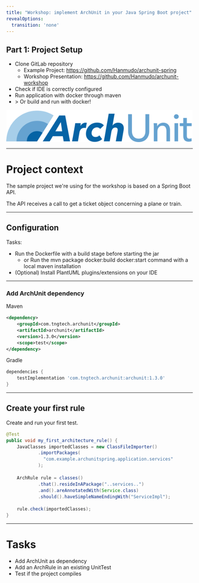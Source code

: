 ```yaml
---
title: "Workshop: implement ArchUnit in your Java Spring Boot project" 
revealOptions:
  transition: 'none'
---
```


## Part 1: Project Setup

- Clone GitLab repository 
  - Example Project: <a href="https://github.com/Hanmudo/archunit-spring" target="_blank">https://github.com/Hanmudo/archunit-spring</a>
  - Workshop Presentation: <a href="https://github.com/Hanmudo/archunit-workshop" target="_blank">https://github.com/Hanmudo/archunit-workshop</a>
- Check if IDE is correctly configured
- Run application with docker through maven
- \> Or build and run with docker!

<img src="../img/ArchUnit-Logo.png">

---

# Project context 
The sample project we're using for the workshop is based on a Spring Boot API.

The API receives a call to get a ticket object concerning a plane or train.

---

## Configuration

Tasks:
- Run the Dockerfile with a build stage before starting the jar
  - or Run the mvn package docker:build docker:start command with a local maven installation
- (Optional) Install PlantUML plugins/extensions on your IDE

---

### Add ArchUnit dependency

Maven
```xml
<dependency>
    <groupId>com.tngtech.archunit</groupId>
    <artifactId>archunit</artifactId>
    <version>1.3.0</version>
    <scope>test</scope>
</dependency>
```

Gradle
```groovy
dependencies {
    testImplementation 'com.tngtech.archunit:archunit:1.3.0'
}
```

---

## Create your first rule

Create and run your first test.

```java
@Test
public void my_first_architecture_rule() {
    JavaClasses importedClasses = new ClassFileImporter()
            .importPackages(
              "com.example.archunitspring.application.services"
            );

    ArchRule rule = classes()
            .that().resideInAPackage("..services..")
            .and().areAnnotatedWith(Service.class)
            .should().haveSimpleNameEndingWith("ServiceImpl");

    rule.check(importedClasses);
}
```

---
# Tasks

- Add ArchUnit as dependency
- Add an ArchRule in an existing UnitTest
- Test if the project compiles


